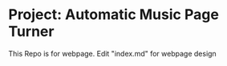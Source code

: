 # Project: Automatic Music Page Turner

This Repo is for webpage. Edit "index.md" for webpage design
